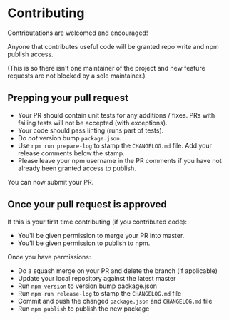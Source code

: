# Contributing

Contributations are welcomed and encouraged!

Anyone that contributes useful code will be granted repo write and npm publish access.

(This is so there isn't one maintainer of the project and new feature requests are not blocked by a sole maintainer.)

## Prepping your pull request

- Your PR should contain unit tests for any additions / fixes. PRs with failing tests will not be accepted (with exceptions).
- Your code should pass linting (runs part of tests).
- Do *not* version bump `package.json`.
- Use `npm run prepare-log` to stamp the `CHANGELOG.md` file. Add your release comments below the stamp.
- Please leave your npm username in the PR comments if you have not already been granted access to publish.

You can now submit your PR.

## Once your pull request is approved

If this is your first time contributing (if you contributed code):

- You'll be given permission to merge your PR into master.
- You'll be given permission to publish to npm.

Once you have permissions:

- Do a squash merge on your PR and delete the branch (if applicable)
- Update your local repository against the latest master
- Run [`npm version`](https://docs.npmjs.com/cli/version) to version bump package.json
- Run `npm run release-log` to stamp the `CHANGELOG.md` file
- Commit and push the changed `package.json` and `CHANGELOG.md` file
- Run `npm publish` to publish the new package

